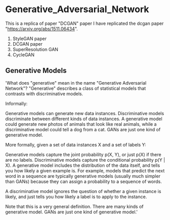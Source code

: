 # Generative_Adversarial_Network
This is a replica of paper "DCGAN" paper
I have replicated the dcgan paper "https://arxiv.org/abs/1511.06434".

1) StyleGAN paper 
2) DCGAN paper
3) SuperResolution GAN
4) CycleGAN

## Generative Models
'What does "generative" mean in the name "Generative Adversarial Network"? "Generative" describes a class of statistical models that contrasts with discriminative models.

Informally:

Generative models can generate new data instances.
Discriminative models discriminate between different kinds of data instances.
A generative model could generate new photos of animals that look like real animals, while a discriminative model could tell a dog from a cat. GANs are just one kind of generative model.

More formally, given a set of data instances X and a set of labels Y:

Generative models capture the joint probability p(X, Y), or just p(X) if there are no labels.
Discriminative models capture the conditional probability p(Y | X).
A generative model includes the distribution of the data itself, and tells you how likely a given example is. For example, models that predict the next word in a sequence are typically generative models (usually much simpler than GANs) because they can assign a probability to a sequence of words.

A discriminative model ignores the question of whether a given instance is likely, and just tells you how likely a label is to apply to the instance.

Note that this is a very general definition. There are many kinds of generative model. GANs are just one kind of generative model.'
